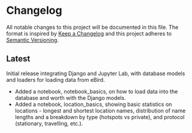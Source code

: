 # Changelog
All notable changes to this project will be documented in this file.
The format is inspired by [Keep a Changelog](https://keepachangelog.com/en/1.0.0/)
and this project adheres to [Semantic Versioning](https://semver.org/spec/v2.0.0.html).

## Latest

Initial release integrating Django and Jupyter Lab, with database models and
loaders for loading data from eBird.

- Added a notebook, notebook_basics, on how to load data into the database and
  worth with the Django models.
- Added a notebook, location_basics, showing basic statistics on locations - longest
  and shortest location names, distribution of name lengths and a breakdown by
  type (hotspots vs private), and protocol (stationary, travelling, etc.).
